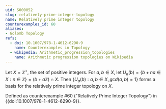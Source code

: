 ```yaml
---
uid: S000052
slug: relatively-prime-integer-topology
name: Relatively prime integer topology
counterexamples_id: 60
aliases:
- Golomb Topology
refs:
  - doi: 10.1007/978-1-4612-6290-9 
    name: Counterexamples in Topology
  - wikipedia: Arithmetic_progression_topologies
    name: Arithmetic progression topologies on Wikipedia
---
```

Let $X=\mathbb{Z}^+$, the set of positive integers.  For $a,b \in X$, let $U_a(b) = \{b+na \in X : n \in \mathbb{Z}\} = (b+a\mathbb{Z})\cap X$.  Then $\{U_a(b) : a,b \in X, gcd(a,b)=1\}$ forms a basis for the relatively prime integer topology on $X$.

Defined as counterexample #60 ("Relatively Prime Integer Topology")
in {{doi:10.1007/978-1-4612-6290-9}}.
